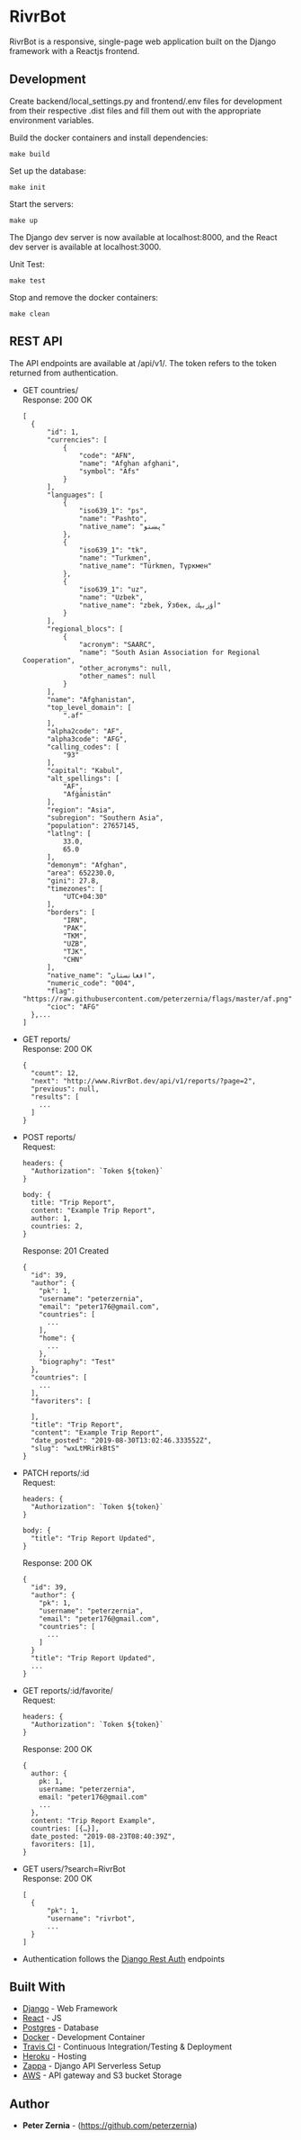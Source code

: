 # RivrBot

RivrBot is a responsive, single-page  web application built on the Django
framework with a Reactjs frontend.

## Development
Create backend/local_settings.py and frontend/.env files for development from their respective .dist files
and fill them out with the appropriate environment variables.

Build the docker containers and install dependencies:

```
make build
```

Set up the database:

```
make init
```

Start the servers:

```
make up
```

The Django dev server is now available at localhost:8000, and the React dev server is available at localhost:3000.

Unit Test:

```
make test
```

Stop and remove the docker containers:

```
make clean
```

## REST API

The API endpoints are available at /api/v1/. The token refers to the token returned from authentication.

- GET countries/  
  Response:
  200 OK

  ```
  [
    {
        "id": 1,
        "currencies": [
            {
                "code": "AFN",
                "name": "Afghan afghani",
                "symbol": "Afs"
            }
        ],
        "languages": [
            {
                "iso639_1": "ps",
                "name": "Pashto",
                "native_name": "پښتو"
            },
            {
                "iso639_1": "tk",
                "name": "Turkmen",
                "native_name": "Türkmen, Түркмен"
            },
            {
                "iso639_1": "uz",
                "name": "Uzbek",
                "native_name": "zbek, Ўзбек, أۇزبېك‎"
            }
        ],
        "regional_blocs": [
            {
                "acronym": "SAARC",
                "name": "South Asian Association for Regional Cooperation",
                "other_acronyms": null,
                "other_names": null
            }
        ],
        "name": "Afghanistan",
        "top_level_domain": [
            ".af"
        ],
        "alpha2code": "AF",
        "alpha3code": "AFG",
        "calling_codes": [
            "93"
        ],
        "capital": "Kabul",
        "alt_spellings": [
            "AF",
            "Afġānistān"
        ],
        "region": "Asia",
        "subregion": "Southern Asia",
        "population": 27657145,
        "latlng": [
            33.0,
            65.0
        ],
        "demonym": "Afghan",
        "area": 652230.0,
        "gini": 27.8,
        "timezones": [
            "UTC+04:30"
        ],
        "borders": [
            "IRN",
            "PAK",
            "TKM",
            "UZB",
            "TJK",
            "CHN"
        ],
        "native_name": "افغانستان",
        "numeric_code": "004",
        "flag": "https://raw.githubusercontent.com/peterzernia/flags/master/af.png",
        "cioc": "AFG"
    },...
  ]
  ```

- GET reports/  
  Response:
  200 OK

  ```
  {
    "count": 12,
    "next": "http://www.RivrBot.dev/api/v1/reports/?page=2",
    "previous": null,
    "results": [
      ...
    ]
  }
  ```

- POST reports/  
  Request:

  ```
  headers: {
    "Authorization": `Token ${token}`
  }

  body: {
    title: "Trip Report",
    content: "Example Trip Report",
    author: 1,
    countries: 2,
  }
  ```

  Response:
  201 Created

  ```
  {
    "id": 39,
    "author": {
      "pk": 1,
      "username": "peterzernia",
      "email": "peter176@gmail.com",
      "countries": [
        ...
      ],
      "home": {
        ...
      },
      "biography": "Test"
    },
    "countries": [
      ...
    ],
    "favoriters": [

    ],
    "title": "Trip Report",
    "content": "Example Trip Report",
    "date_posted": "2019-08-30T13:02:46.333552Z",
    "slug": "wxLtMRirkBtS"
  }
  ```

- PATCH reports/:id  
  Request:

  ```
  headers: {
    "Authorization": `Token ${token}`
  }

  body: {
    "title": "Trip Report Updated",
  }
  ```

  Response:
  200 OK

  ```
  {
    "id": 39,
    "author": {
      "pk": 1,
      "username": "peterzernia",
      "email": "peter176@gmail.com",
      "countries": [
        ...
      ]
    }
    "title": "Trip Report Updated",
    ...
  }
  ```

- GET reports/:id/favorite/  
  Request:

  ```
  headers: {
    "Authorization": `Token ${token}`
  }
  ```

  Response:
  200 OK

  ```
  {
    author: {
      pk: 1,
      username: "peterzernia",
      email: "peter176@gmail.com"
      ...
    },
    content: "Trip Report Example",
    countries: [{…}],
    date_posted: "2019-08-23T08:40:39Z",
    favoriters: [1],
  }
  ```

- GET users/?search=RivrBot  
  Response:
  200 OK

  ```
  [
    {
        "pk": 1,
        "username": "rivrbot",
        ...
    }
  ]
  ```

- Authentication follows the [Django Rest Auth](https://github.com/Tivix/django-rest-auth) endpoints

## Built With

- [Django](https://www.djangoproject.com/) - Web Framework
- [React](https://reactjs.org/) - JS
- [Postgres](https://www.postgresql.org/) - Database
- [Docker](https://www.docker.com/) - Development Container
- [Travis CI](https://travis-ci.com/) - Continuous Integration/Testing & Deployment
- [Heroku](https://heroku.com/) - Hosting
- [Zappa](https://zappa.com/) - Django API Serverless Setup
- [AWS](https://aws.com/) - API gateway and S3 bucket Storage

## Author

- **Peter Zernia** - (https://github.com/peterzernia)
